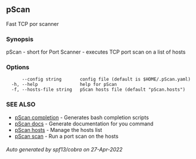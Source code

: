 ## pScan

Fast TCP por scanner

### Synopsis

pScan - short for Port Scanner - executes TCP port scan on a list of hosts

### Options

```
      --config string       config file (default is $HOME/.pScan.yaml)
  -h, --help                help for pScan
  -f, --hosts-file string   pScan hosts file (default "pScan.hosts")
```

### SEE ALSO

* [pScan completion](pScan_completion.md)	 - Generates bash completion scripts
* [pScan docs](pScan_docs.md)	 - Generate documentation for you command
* [pScan hosts](pScan_hosts.md)	 - Manage the hosts list
* [pScan scan](pScan_scan.md)	 - Run a port scan on the hosts

###### Auto generated by spf13/cobra on 27-Apr-2022
